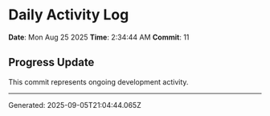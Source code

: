 # Daily Activity Log

**Date**: Mon Aug 25 2025
**Time**: 2:34:44 AM
**Commit**: 11

## Progress Update

This commit represents ongoing development activity.

---
Generated: 2025-09-05T21:04:44.065Z
